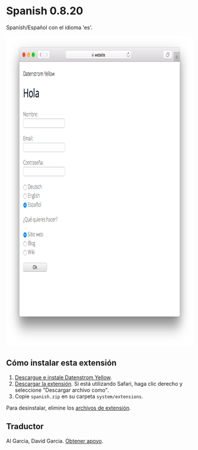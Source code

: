 Spanish 0.8.20
==============
Spanish/Español con el idioma 'es'.

<p align="center"><img src="spanish-screenshot.png?raw=true" width="795" height="836" alt="Screenshot"></p>

## Cómo instalar esta extensión

1. [Descargue e instale Datenstrom Yellow](https://github.com/datenstrom/yellow/).
2. [Descargar la extensión](https://github.com/datenstrom/yellow-extensions/raw/master/zip/spanish.zip). Si está utilizando Safari, haga clic derecho y seleccione "Descargar archivo como".
3. Copie `spanish.zip` en su carpeta `system/extensions`.

Para desinstalar, elimine los [archivos de extensión](extension.ini).

## Traductor

Al Garcia, David Garcia. [Obtener apoyo](https://datenstrom.se/yellow/help/).
